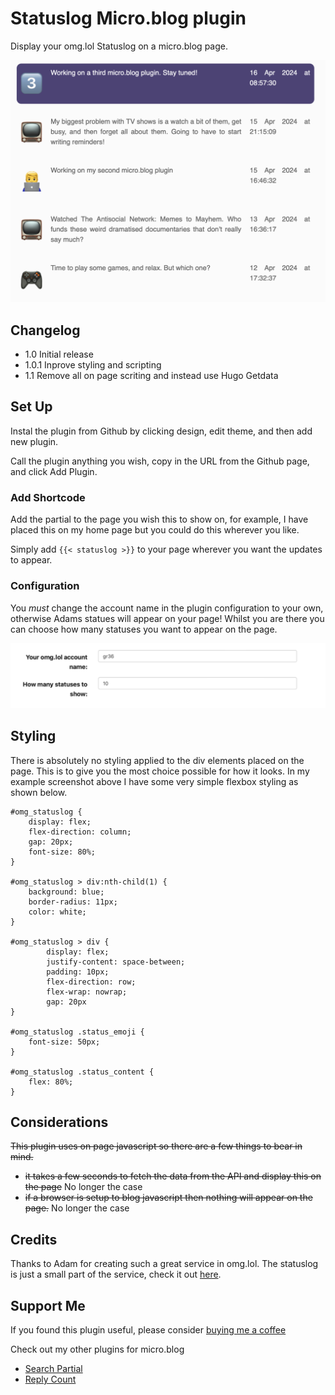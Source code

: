 # Statuslog Micro.blog plugin
Display your omg.lol Statuslog on a micro.blog page.

![](https://github.com/gr36/status-log/raw/main/docs/nowpage.png)

## Changelog
- 1.0 Initial release
- 1.0.1 Inprove styling and scripting
- 1.1 Remove all on page scriting and instead use Hugo Getdata

## Set Up
Instal the plugin from Github by clicking design, edit theme, and then add new plugin.

Call the plugin anything you wish, copy in the URL from the Github page, and click Add Plugin.

### Add Shortcode
Add the partial to the page you wish this to show on, for example, I have placed this on my home page but you could do this wherever you like.

Simply add ```{{< statuslog >}}``` to your page wherever you want the updates to appear.

### Configuration

You *must* change the account name in the plugin configuration to your own, otherwise Adams statues will appear on your page! Whilst you are there you can choose how many statuses you want to appear on the page.

![](https://github.com/gr36/status-log/raw/main/docs/config.png)

## Styling
There is absolutely no styling applied to the div elements placed on the page. This is to give you the most choice possible for how it looks. In my example screenshot above I have some very simple flexbox styling as shown below.

```
#omg_statuslog {
    display: flex;
    flex-direction: column;
    gap: 20px;
    font-size: 80%;
}

#omg_statuslog > div:nth-child(1) {
    background: blue;
    border-radius: 11px;
    color: white; 
}

#omg_statuslog > div {
        display: flex;
        justify-content: space-between;
        padding: 10px;
        flex-direction: row;
        flex-wrap: nowrap;
        gap: 20px
}

#omg_statuslog .status_emoji {
    font-size: 50px;
}

#omg_statuslog .status_content {
    flex: 80%;
}
```

## Considerations
~~This plugin uses on page javascript so there are a few things to bear in mind.~~ 
- ~~it takes a few seconds to fetch the data from the API and display this on the page~~ No longer the case
- ~~if a browser is setup to blog javascript then nothing will appear on the page.~~ No longer the case

## Credits
Thanks to Adam for creating such a great service in omg.lol. The statuslog is just a small part of the service, check it out [here](https://home.omg.lol).

## Support Me
If you found this plugin useful, please consider [buying me a coffee](https://www.buymeacoffee.com/gregmorris)

Check out my other plugins for micro.blog
- [Search Partial](https://github.com/gr36/search-partial)
- [Reply Count](https://github.com/gr36/reply-count/)
